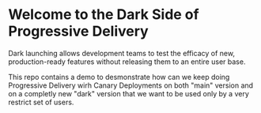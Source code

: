 # Welcome to the Dark Side of Progressive Delivery


Dark launching allows development teams to test the efficacy of new, production-ready features without releasing them to an entire user base. 

This repo contains a demo to desmonstrate how can we keep doing Progressive Delivery wirh Canary Deployments on both "main" version and on a completly new "dark" version that we want to be used only by a very restrict set of users.


